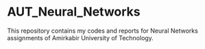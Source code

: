 # AUT_Neural_Networks
This repository contains my codes and reports for Neural Networks assignments of Amirkabir University of Technology.
